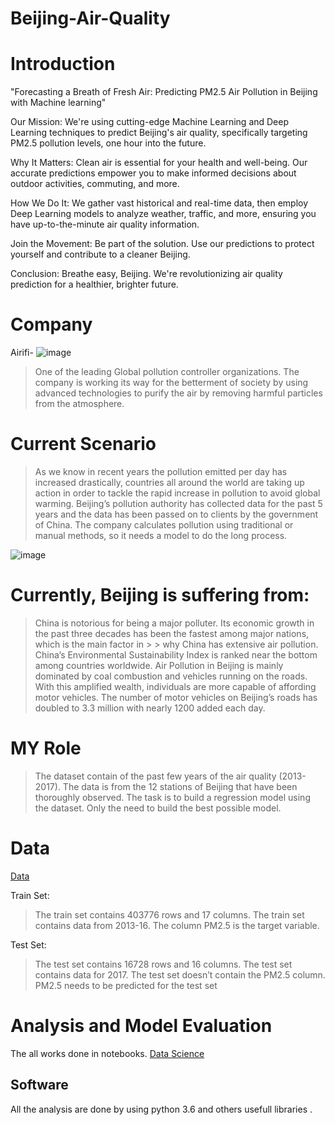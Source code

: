 # Beijing-Air-Quality
# Introduction
"Forecasting a Breath of Fresh Air: Predicting PM2.5 Air Pollution in Beijing with Machine learning"

Our Mission:
We're using cutting-edge Machine Learning and Deep Learning techniques to predict Beijing's air quality, specifically targeting PM2.5 pollution levels, one hour into the future.

Why It Matters:
Clean air is essential for your health and well-being. Our accurate predictions empower you to make informed decisions about outdoor activities, commuting, and more.

How We Do It:
We gather vast historical and real-time data, then employ Deep Learning models to analyze weather, traffic, and more, ensuring you have up-to-the-minute air quality information.

Join the Movement:
Be part of the solution. Use our predictions to protect yourself and contribute to a cleaner Beijing.

Conclusion:
Breathe easy, Beijing. We're revolutionizing air quality prediction for a healthier, brighter future. 

# Company 
Airifi-  ![image](https://user-images.githubusercontent.com/114226899/224392265-f6ab16cc-e757-43a2-890c-e3022aa31e31.png)

> One of the leading Global pollution controller organizations.
> The company is working its way for the betterment of society by using advanced technologies to purify the air by removing harmful particles from the atmosphere.
# Current Scenario
>As we know in recent years the pollution emitted per day has increased drastically, countries all around the world are taking up action in order to tackle the rapid increase in pollution to avoid global warming.
>Beijing’s pollution authority has collected data for the past 5 years and the data has been passed on to clients by the government of China.
The company calculates pollution using traditional or manual methods, so it needs a model to do the long process.

![image](https://user-images.githubusercontent.com/114226899/224390105-d83f70d0-d907-4572-9be9-e8bd7d004cf5.png)

# Currently, Beijing is suffering from:
> China is notorious for being a major polluter. Its economic growth in the past three decades has been the fastest among major nations, which is the main factor in > > why China has extensive air pollution.
> China’s Environmental Sustainability Index is ranked near the bottom among countries worldwide.
> Air Pollution in Beijing is mainly dominated by coal combustion and vehicles running on the roads.
> With this amplified wealth, individuals are more capable of affording motor vehicles. The number of motor vehicles on Beijing’s roads has doubled to 3.3 million with nearly 1200 added each day.


# MY Role
>  The dataset contain of the past few years of the air quality (2013-2017).
> The data is from the 12 stations of Beijing that have been thoroughly observed.
> The task is to build a regression model using the dataset.
> Only the need to build the best possible model.

# Data 
[Data](https://github.com/imhsv/Beijing-Air-Pollution/blob/main/data)

Train Set: 
> The train set contains 403776 rows and 17 columns.
> The train set contains data from 2013-16.
> The column PM2.5 is the target variable.

Test Set:
> The test set contains 16728 rows and 16 columns.
> The test set contains data for 2017.
> The test set doesn’t contain the PM2.5 column.
> PM2.5 needs to be predicted for the test set

# Analysis and Model Evaluation
 The all works done in notebooks.
 [Data Science](https://github.com/imhsv/Beijing-Air-Pollution/blob/main/Untitled.ipynb)
 
 ## Software

All the analysis are done by using python 3.6 and others usefull libraries .
